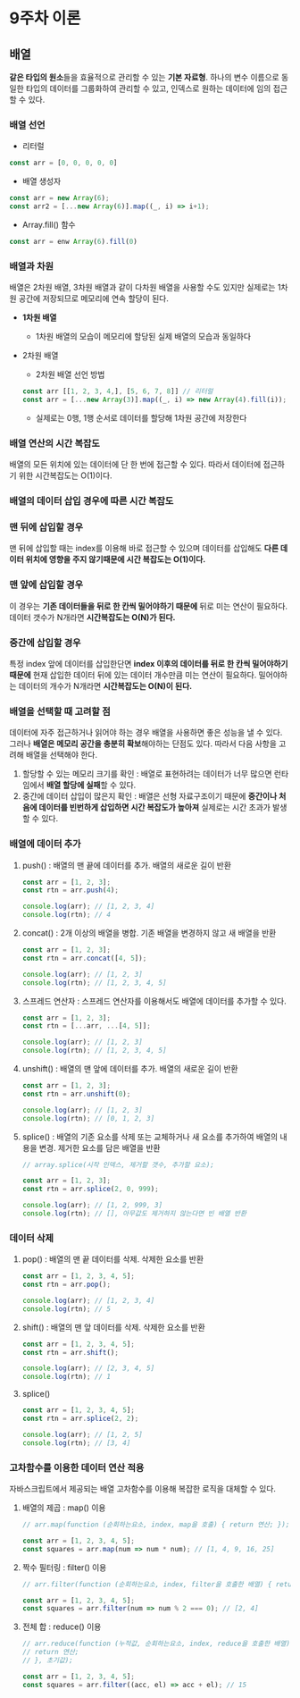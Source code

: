 # 9주차 이론

## 배열

**같은 타입의 원소**들을 효율적으로 관리할 수 있는 **기본 자료형**. 하나의 변수 이름으로 동일한 타입의 데이터를 그룹화하여 관리할 수 있고, 인덱스로 원하는 데이터에 임의 접근할 수 있다.

### 배열 선언

- 리터럴

```jsx
const arr = [0, 0, 0, 0, 0]
```

- 배열 생성자

```jsx
const arr = new Array(6);
const arr2 = [...new Array(6)].map((_, i) => i+1);
```

- Array.fill() 함수

```jsx
const arr = enw Array(6).fill(0)
```

### 배열과 차원

배열은 2차원 배열, 3차원 배열과 같이 다차원 배열을 사용할 수도 있지만 실제로는 1차원 공간에 저장되므로 메모리에 연속 할당이 된다.

- **1차원 배열**
    - 1차원 배열의 모습이 메모리에 할당된 실제 배열의 모습과 동일하다
- 2차원 배열
    - 2차원 배열 선언 방법
    
    ```jsx
    const arr [[1, 2, 3, 4,], [5, 6, 7, 8]] // 리터럴
    const arr = [...new Array(3)].map((_, i) => new Array(4).fill(i)); // 배열 생성자
    ```
    
    - 실제로는 0행, 1행 순서로 데이터를 할당해 1차원 공간에 저장한다

### 배열 연산의 시간 복잡도

배열의 모든 위치에 있는 데이터에 단 한 번에 접근할 수 있다. 따라서 데이터에 접근하기 위한 시간복잡도는 O(1)이다.

### 배열의 데이터 삽입 경우에 따른 시간 복잡도

### 맨 뒤에 삽입할 경우

맨 뒤에 삽입할 때는 index를 이용해 바로 접근할 수 있으며 데이터를 삽입해도 **다른 데이터 위치에 영향을 주지 않기때문에 시간 복잡도는 O(1)이다.**

### 맨 앞에 삽입할 경우

이 경우는 **기존 데이터들을 뒤로 한 칸씩 밀어야하기 때문에** 뒤로 미는 연산이 필요하다. 데이터 갯수가 N개라면 **시간복잡도는 O(N)가 된다.**

### 중간에 삽입할 경우

특정 index 앞에 데이터를 삽입한단면 **index 이후의 데이터를 뒤로 한 칸씩 밀어야하기 때문에** 현재 삽입한 데이터 뒤에 있는 데이터 개수만큼 미는 연산이 필요하다. 밀어야하는 데이터의 개수가 N개라면 **시간복잡도는 O(N)이 된다.**

### 배열을 선택할 때 고려할 점

데이터에 자주 접근하거나 읽어야 하는 경우 배열을 사용하면 좋은 성능을 낼 수 있다. 그러나 **배열은 메모리 공간을 충분히 확보**해야하는 단점도 있다. 따라서 다음 사항을 고려해 배열을 선택해야 한다.

1. 할당할 수 있는 메모리 크기를 확인 : 배열로 표현하려는 데이터가 너무 많으면 런타임에서 **배열 할당에 실패**할 수 있다.
2. 중간에 데이터 삽입이 많은지 확인 : 배열은 선형 자료구조이기 때문에 **중간이나 처음에 데이터를 빈번하게 삽입하면 시간 복잡도가 높아져** 실제로는 시간 초과가 발생할 수 있다.

### 배열에 데이터 추가

1. push() : 배열의 맨 끝에 데이터를 추가. 배열의 새로운 길이 반환
    
    ```jsx
    const arr = [1, 2, 3];
    const rtn = arr.push(4); 
    
    console.log(arr); // [1, 2, 3, 4]
    console.log(rtn); // 4
    ```
    
2. concat() : 2개 이상의 배열을 병합. 기존 배열을 변경하지 않고 새 배열을 반환
    
    ```jsx
    const arr = [1, 2, 3];
    const rtn = arr.concat([4, 5]); 
    
    console.log(arr); // [1, 2, 3]
    console.log(rtn); // [1, 2, 3, 4, 5]
    ```
    
3. 스프레드 연산자 : 스프레드 연산자를 이용해서도 배열에 데이터를 추가할 수 있다.
    
    ```jsx
    const arr = [1, 2, 3];
    const rtn = [...arr, ...[4, 5]];
    
    console.log(arr); // [1, 2, 3]
    console.log(rtn); // [1, 2, 3, 4, 5]
    ```
    
4. unshift() : 배열의 맨 앞에 데이터를 추가. 배열의 새로운 길이 반환
    
    ```jsx
    const arr = [1, 2, 3];
    const rtn = arr.unshift(0);
    
    console.log(arr); // [1, 2, 3]
    console.log(rtn); // [0, 1, 2, 3]
    ```
    
5. splice() : 배열의 기존 요소를 삭제 또는 교체하거나 새 요소를 추가하여 배열의 내용을 변경. 제거한 요소를 담은 배열을 반환
    
    ```jsx
    // array.splice(시작 인덱스, 제거할 갯수, 추가할 요소);
    
    const arr = [1, 2, 3];
    const rtn = arr.splice(2, 0, 999); 
    
    console.log(arr); // [1, 2, 999, 3]
    console.log(rtn); // [], 아무값도 제거하지 않는다면 빈 배열 반환
    
    ```

### 데이터 삭제

1. pop() : 배열의 맨 끝 데이터를 삭제. 삭제한 요소를 반환
    
    ```jsx
    const arr = [1, 2, 3, 4, 5];
    const rtn = arr.pop(); 
    
    console.log(arr); // [1, 2, 3, 4]
    console.log(rtn); // 5
    ```
    
2. shift() : 배열의 맨 앞 데이터를 삭제. 삭제한 요소를 반환
    
    ```jsx
    const arr = [1, 2, 3, 4, 5];
    const rtn = arr.shift(); 
    
    console.log(arr); // [2, 3, 4, 5]
    console.log(rtn); // 1
    ```
    
3. splice() 
    
    ```jsx
    const arr = [1, 2, 3, 4, 5];
    const rtn = arr.splice(2, 2); 
    
    console.log(arr); // [1, 2, 5]
    console.log(rtn); // [3, 4]
    ```
    

### 고차함수를 이용한 데이터 연산 적용

자바스크립트에서 제공되는 배열 고차함수를 이용해 복잡한 로직을 대체할 수 있다.

1. 배열의 제곱 : map() 이용
    
    ```jsx
    // arr.map(function (순회하는요소, index, map을 호출) { return 연산; });

    const arr = [1, 2, 3, 4, 5];
    const squares = arr.map(num => num * num); // [1, 4, 9, 16, 25]
    ```
    
2. 짝수 필터링 : filter() 이용
    
    ```jsx
    // arr.filter(function (순회하는요소, index, filter을 호출한 배열) { return 조건; });

    const arr = [1, 2, 3, 4, 5];
    const squares = arr.filter(num => num % 2 === 0); // [2, 4]
    ```
    
3. 전체 합 : reduce() 이용 
    
    ```jsx
    // arr.reduce(function (누적값, 순회하는요소, index, reduce을 호출한 배열) { 
    // return 연산; 
    // }, 초기값);

    const arr = [1, 2, 3, 4, 5];
    const squares = arr.filter((acc, el) => acc + el); // 15
    ```